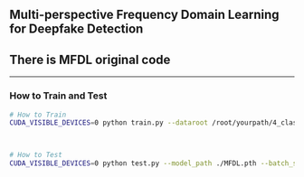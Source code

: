 ## Multi-perspective Frequency Domain Learning for Deepfake Detection

## There is MFDL original code

---

### How to Train and Test

```bash
# How to Train
CUDA_VISIBLE_DEVICES=0 python train.py --dataroot /root/yourpath/4_class_GAN_traindata --classes car,cat,chair,horse --batch_size 32 --delr_freq 10 --lr 0.001 --niter 85



# How to Test
CUDA_VISIBLE_DEVICES=0 python test.py --model_path ./MFDL.pth --batch_size 32
